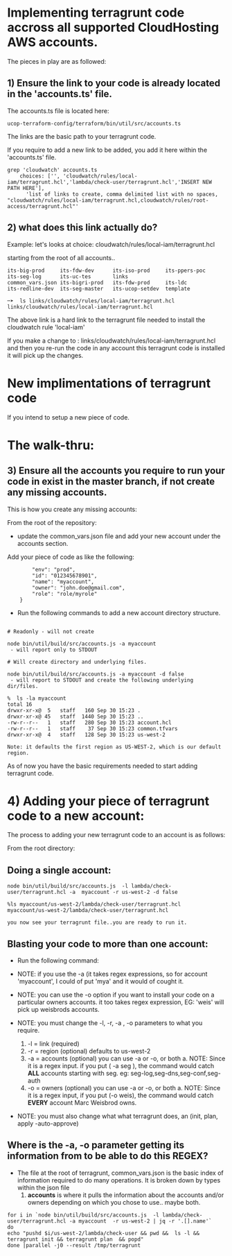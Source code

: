 # Implementing terragrunt code accross all supported CloudHosting AWS accounts.

The pieces in play are as followed:




## 1) Ensure the link to your code is already located in the 'accounts.ts' file.

The accounts.ts file is located here:

```
ucop-terraform-config/terraform/bin/util/src/accounts.ts

```
The links are the basic path to your terragrunt code.

If you require to add a new link to be added, you add it here within the 'accounts.ts' file.

```
grep 'cloudwatch' accounts.ts
    choices: ['', 'cloudwatch/rules/local-iam/terragrunt.hcl','lambda/check-user/terragrunt.hcl','INSERT NEW PATH HERE'],
      'list of links to create, comma delimited list with no spaces, "cloudwatch/rules/local-iam/terragrunt.hcl,cloudwatch/rules/root-access/terragrunt.hcl"'
```

## 2) what does this link actually do?

Example: let's looks at choice: cloudwatch/rules/local-iam/terragrunt.hcl

starting from the root of all accounts..
```
its-big-prod     its-fdw-dev      its-iso-prod     its-ppers-poc    its-seg-log      its-uc-tes       links
common_vars.json its-bigri-prod   its-fdw-prod     its-ldc          its-redline-dev  its-seg-master   its-ucop-setdev  template

─➤  ls links/cloudwatch/rules/local-iam/terragrunt.hcl
links/cloudwatch/rules/local-iam/terragrunt.hcl
```
The above link is a hard link to the terragrunt file needed to install the cloudwatch rule 'local-iam'


If you make a change to : links/cloudwatch/rules/local-iam/terragrunt.hcl and then you re-run the code in any account this terragrunt code is installed it will pick up the changes.


# New implimentations of terragrunt code

If you intend to setup a new piece of code.


# The walk-thru:


## 3) Ensure all the accounts you require to run your code  in exist in the master branch, if not create any missing accounts.

This is how you create any missing accounts:

From the root of the repository:

-  update the common_vars.json file and add your new account under the accounts section.

Add your piece of code as like the following:
```
        "env": "prod",
        "id": "012345678901",
        "name": "myaccount",
        "owner": "john.doe@gmail.com",
        "role": "role/myrole"
    }
```



- Run the following commands to add a new account directory structure. 
```

# Readonly - will not create

node bin/util/build/src/accounts.js -a myaccount
 - will report only to STDOUT

# Will create directory and underlying files.

node bin/util/build/src/accounts.js -a myaccount -d false
 - will report to STDOUT and create the following underlying dir/files.

%  ls -la myaccount
total 16
drwxr-xr-x@  5   staff   160 Sep 30 15:23 .
drwxr-xr-x@ 45   staff  1440 Sep 30 15:23 ..
-rw-r--r--   1   staff   280 Sep 30 15:23 account.hcl
-rw-r--r--   1   staff    37 Sep 30 15:23 common.tfvars
drwxr-xr-x@  4   staff   128 Sep 30 15:23 us-west-2

Note: it defaults the first region as US-WEST-2, which is our default region.

```

As of now you have the basic requirements needed to start adding terragrunt code. 


# 4) Adding your piece of terragrunt code to a new account:

The process to adding your new terragrunt code to an account is as follows:

From the root directory:

## Doing a single account:
```
node bin/util/build/src/accounts.js  -l lambda/check-user/terragrunt.hcl -a  myaccount -r us-west-2 -d false

%ls myaccount/us-west-2/lambda/check-user/terragrunt.hcl
myaccount/us-west-2/lambda/check-user/terragrunt.hcl

you now see your terragrunt file..you are ready to run it.
```

## Blasting your code to more than one account:

- Run the following command:
- NOTE: if you use the -a (it takes regex expressions, so for account 'myaccount', I could of put 'mya' and it would of cought it.
- NOTE: you can use the -o option if you want to install your code on a particular owners accounts. it too takes regex expression, EG: 'weis' will pick up weisbrods accounts.
- NOTE: you must change the -l, -r, -a , -o parameters to what you require.
   1) -l = link (required)
   2) -r = region (optional) defaults to us-west-2
   3) -a = accounts (optional) you can use -a or -o, or both 
             a. NOTE: Since it is a regex input. if you put ( -a seg ), the command would catch **ALL** accounts starting with seg. eg: seg-log,seg-dns,seg-conf,seg-auth
   4) -o = owners (optional) you can use -a or -o, or both 
             a. NOTE: Since it is a regex input, if you put (-o weis), the command would catch **EVERY** account Marc Weisbrod owns.

- NOTE: you must also change what what terragrunt does, an (init, plan, apply -auto-approve) 

## Where is the -a, -o parameter getting its information from to be able to do this REGEX?
- The file  at the root of terragrunt, common_vars.json is the basic index of information required to do many operations. It is broken down by types within the json file
   1) **accounts** is where it pulls the information about the accounts and/or owners depending on which you chose to use.. maybe both.

```
for i in `node bin/util/build/src/accounts.js  -l lambda/check-user/terragrunt.hcl -a myaccount  -r us-west-2 | jq -r '.[].name'` 
do
echo "pushd $i/us-west-2/lambda/check-user && pwd &&  ls -l && terragrunt init && terragrunt plan  && popd"
done |parallel -j0 --result /tmp/terragrunt
```
